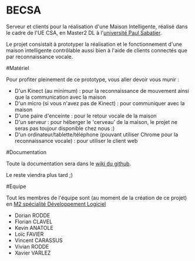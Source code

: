 BECSA
=====

Serveur et clients pour la réalisation d'une Maison Intelligente, réalisé dans le cadre de l'UE CSA, en Master2 DL à l'[université Paul Sabatier](http://www.univ-tlse3.fr/).

Le projet consistait à prototyper la réalisation et le fonctionnement d'une maison intelligente contrôlable aussi bien à l'aide de clients connectés que par reconnaissance vocale.

#Matériel

Pour profiter pleinement de ce prototype, vous aller devoir vous munir :

* D'un Kinect (au minimum) : pour la reconnaissance de mouvement ainsi que la communication avec la maison
* D'un micro (si vous n'avez pas de Kinect) : pour communiquer avec la maison
* D'une paire d'enceinte : pour le retour vocale de la maison
* D'un serveur : pour héberger le 'cerveau' de la maison, le projet ne seras pas toujour disponible chez nous :)
* D'un ordinateur/tablette/téléphone (pouvant utiliser Chrome pour la reconnaissance vocale) : pour utiliser le client web


#Documentation

Toute la documentation sera dans le [wiki du github](https://github.com/loclamor/BECSA/wiki).

Le reste viendra plus tard ;)

#Equipe

Tout les membres de l'équipe sont (au moment de la création de ce projet) en [M2 spécialité Développement Logiciel](http://www.master-developpement-logiciel.fr/master-2)

* Dorian RODDE
* Florian CLAVEL
* Kevin ANATOLE
* Loïc FAVIER
* Vincent CARASSUS
* Vivian RODDE
* Xavier VARLEZ


